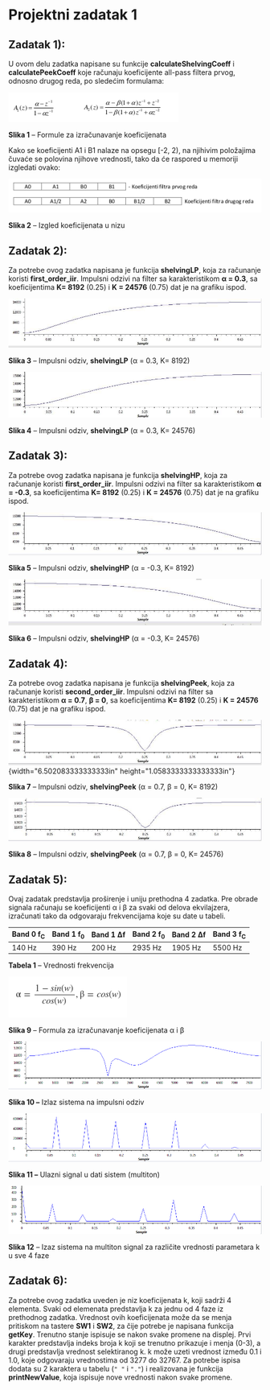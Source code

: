 # Projektni zadatak 1

##  Zadatak 1):

U ovom delu zadatka napisane su funkcije **calculateShelvingCoeff** i
**calculatePeekCoeff** koje računaju koeficijente all-pass filtera
prvog, odnosno drugog reda, po sledećim formulama:

![](./media/image2.png)

**Slika 1** – Formule za izračunavanje koeficijenata

Kako se koeficijenti A1 i B1 nalaze na opsegu \[-2, 2), na njihivim
položajima čuvaće se polovina njihove vrednosti, tako da će raspored u
memoriji izgledati ovako:

![](./media/image3.png)

**Slika 2** – Izgled koeficijenata u nizu

## Zadatak 2):

Za potrebe ovog zadatka napisana je funkcija **shelvingLP**, koja za
računanje koristi **first\_order\_iir**. Impulsni odzivi na filter sa
karakteristikom **α = 0.3**, sa koeficijentima **K= 8192** (0.25) i **K
= 24576** (0.75) dat je na grafiku ispod.

![](./media/image4.jpeg)

**Slika 3** – Impulsni odziv, **shelvingLP** (α = 0.3, K= 8192)

![](./media/image5.jpeg)

**Slika 4** – Impulsni odziv, **shelvingLP** (α = 0.3, K= 24576)

## Zadatak 3):

Za potrebe ovog zadatka napisana je funkcija **shelvingHP**, koja za
računanje koristi **first\_order\_iir**. Impulsni odzivi na filter sa
karakteristikom **α = -0.3**, sa koeficijentima **K= 8192** (0.25) i **K
= 24576** (0.75) dat je na grafiku ispod.

![](./media/image6.jpeg)

**Slika 5** – Impulsni odziv, **shelvingHP** (α = -0.3, K= 8192)

![](./media/image7.jpeg)

**Slika 6** – Impulsni odziv, **shelvingHP** (α = -0.3, K= 24576)

## Zadatak 4):

Za potrebe ovog zadatka napisana je funkcija **shelvingPeek**, koja za
računanje koristi **second\_order\_iir**. Impulsni odzivi na filter sa
karakteristikom **α = 0.7**, **β = 0**, sa koeficijentima **K= 8192**
(0.25) i **K = 24576** (0.75) dat je na grafiku ispod.

![](./media/image8.jpeg){width="6.502083333333333in"
height="1.0583333333333333in"}

**Slika 7** – Impulsni odziv, **shelvingPeek** (α = 0.7, β = 0, K= 8192)

![](./media/image9.jpeg)

**Slika 8** – Impulsni odziv, **shelvingPeek** (α = 0.7, β = 0, K= 24576)

**Zadatak 5):**
---------------

Ovaj zadatak predstavlja proširenje i uniju prethodna 4 zadatka. Pre
obrade signala računaju se koeficijenti α i β za svaki od delova
ekvilajzera, izračunati tako da odgovaraju frekvencijama koje su date u
tabeli.

  Band 0 f<sub>C</sub>  | Band 1 f<sub>0</sub> | Band 1 Δf | Band 2 f<sub>0</sub> | Band 2 Δf | Band 3 f<sub>C</sub>
  -------------|-------------|-----------|-------------|-----------|-------------
  140 Hz       |390 Hz       |200 Hz     |2935 Hz      |1905 Hz    |5500 Hz

**Tabela 1** – Vrednosti frekvencija

![](./media/image10.png)

**Slika 9** – Formula za izračunavanje koeficijenata α i β

![](./media/image11.png)

**Slika 10 –** Izlaz sistema na impulsni odziv

![](./media/image12.png)

**Slika 11 –** Ulazni signal u dati sistem
(multiton)

![](./media/image13.png)

**Slika 12** – Izaz sistema na multiton signal za različite vrednosti parametara k u sve 4 faze

**Zadatak 6):**
---------------

Za potrebe ovog zadatka uveden je niz koeficijenata k, koji sadrži 4
elementa. Svaki od elemenata predstavlja k za jednu od 4 faze iz
prethodnog zadatka. Vrednost ovih koeficijenata može da se menja
pritiskom na tastere **SW1** i **SW2**, za čije potrebe je napisana
funkcija **getKey**. Trenutno stanje ispisuje se nakon svake promene na
displej. Prvi karakter predstavlja indeks broja k
koji se trenutno prikazuje i menja (0-3), a drugi predstavlja vrednost
selektiranog k. k može uzeti vrednost između 0.1 i 1.0, koje odgovaraju
vrednostima od 3277 do 32767. Za potrebe ispisa dodata su 2 karaktera u
tabelu (`" "` i `"."`) i realizovana je funkcija **printNewValue**, koja
ispisuje nove vrednosti nakon svake promene.
